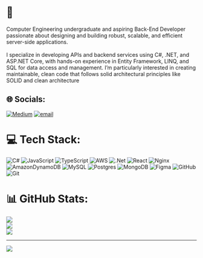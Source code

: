 # 💫 
Computer Engineering undergraduate and aspiring Back-End Developer passionate about designing and building robust, scalable, and efficient server-side applications.<br><br>I specialize in developing APIs and backend services using C#, .NET, and ASP.NET Core, with hands-on experience in Entity Framework, LINQ, and SQL for data access and management. I’m particularly interested in creating maintainable, clean code that follows solid architectural principles like SOLID and clean architecture


## 🌐 Socials:
[![Medium](https://img.shields.io/badge/Medium-12100E?logo=medium&logoColor=white)](https://medium.com/@yasin.peker43) [![email](https://img.shields.io/badge/Email-D14836?logo=gmail&logoColor=white)](mailto:yasinpeker43@gmail.com) 

# 💻 Tech Stack:
![C#](https://img.shields.io/badge/c%23-%23239120.svg?style=for-the-badge&logo=csharp&logoColor=white) ![JavaScript](https://img.shields.io/badge/javascript-%23323330.svg?style=for-the-badge&logo=javascript&logoColor=%23F7DF1E) ![TypeScript](https://img.shields.io/badge/typescript-%23007ACC.svg?style=for-the-badge&logo=typescript&logoColor=white) ![AWS](https://img.shields.io/badge/AWS-%23FF9900.svg?style=for-the-badge&logo=amazon-aws&logoColor=white) ![.Net](https://img.shields.io/badge/.NET-5C2D91?style=for-the-badge&logo=.net&logoColor=white) ![React](https://img.shields.io/badge/react-%2320232a.svg?style=for-the-badge&logo=react&logoColor=%2361DAFB) ![Nginx](https://img.shields.io/badge/nginx-%23009639.svg?style=for-the-badge&logo=nginx&logoColor=white) ![AmazonDynamoDB](https://img.shields.io/badge/Amazon%20DynamoDB-4053D6?style=for-the-badge&logo=Amazon%20DynamoDB&logoColor=white) ![MySQL](https://img.shields.io/badge/mysql-4479A1.svg?style=for-the-badge&logo=mysql&logoColor=white) ![Postgres](https://img.shields.io/badge/postgres-%23316192.svg?style=for-the-badge&logo=postgresql&logoColor=white) ![MongoDB](https://img.shields.io/badge/MongoDB-%234ea94b.svg?style=for-the-badge&logo=mongodb&logoColor=white) ![Figma](https://img.shields.io/badge/figma-%23F24E1E.svg?style=for-the-badge&logo=figma&logoColor=white) ![GitHub](https://img.shields.io/badge/github-%23121011.svg?style=for-the-badge&logo=github&logoColor=white) ![Git](https://img.shields.io/badge/git-%23F05033.svg?style=for-the-badge&logo=git&logoColor=white)
# 📊 GitHub Stats:
![](https://github-readme-stats.vercel.app/api?username=yasinserhatpeker&theme=dark&hide_border=true&include_all_commits=false&count_private=false)<br/>
![](https://nirzak-streak-stats.vercel.app/?user=yasinserhatpeker&theme=dark&hide_border=true)<br/>
![](https://github-readme-stats.vercel.app/api/top-langs/?username=yasinserhatpeker&theme=dark&hide_border=true&include_all_commits=false&count_private=false&layout=compact)

---
[![](https://visitcount.itsvg.in/api?id=yasinserhatpeker&icon=0&color=0)](https://visitcount.itsvg.in)

<!-- Proudly created with GPRM ( https://gprm.itsvg.in ) -->



